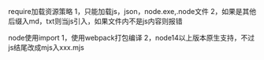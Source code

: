 require加载资源策略
1，只能加载js，json，node.exe,.node文件
2，如果是其他后缀入md，txt则当js引入，如果文件内不是js内容则报错

node使用import
1，使用webpack打包编译
2，node14以上版本原生支持，不过js结尾改成mjs入xxx.mjs
